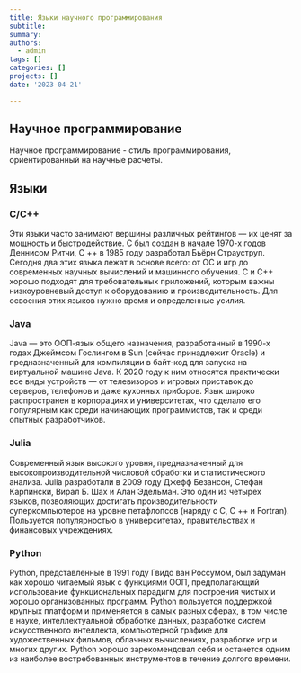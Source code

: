 ```yaml
---
title: Языки научного программирования
subtitle: 
summary: 
authors:
  - admin
tags: []
categories: []
projects: []
date: '2023-04-21'

---
```


## Научное программирование

Научное программирование - стиль программирования, ориентированный на научные расчеты. 

## Языки 

### C/C++

Эти языки часто занимают вершины различных рейтингов — их ценят за мощность и быстродействие. C был создан в начале 1970-х годов Деннисом Ритчи, C ++ в 1985 году разработал Бьёрн Страуструп. Сегодня два этих языка лежат в основе всего: от ОС и игр до современных научных вычислений и машинного обучения. C и C++ хорошо подходят для требовательных приложений, которым важны низкоуровневый доступ к оборудованию и производительность. Для освоения этих языков нужно время и определенные усилия.

### Java

Java — это ООП-язык общего назначения, разработанный в 1990-х годах Джеймсом Гослингом в Sun (сейчас принадлежит Oracle) и предназначенный для компиляции в байт-код для запуска на виртуальной машине Java. К 2020 году к ним относятся практически все виды устройств — от телевизоров и игровых приставок до серверов, телефонов и даже кухонных приборов. Язык широко распространен в корпорациях и университетах, что сделало его популярным как среди начинающих программистов, так и среди опытных разработчиков.

### Julia

Современный язык высокого уровня, предназначенный для высокопроизводительной числовой обработки и статистического анализа. Julia разработали в 2009 году Джефф Безансон, Стефан Карпински, Вирал Б. Шах и Алан Эдельман. Это один из четырех языков, позволяющих достигать производительности суперкомпьютеров на уровне петафлопсов (наряду с C, C ++ и Fortran). Пользуется популярностью в университетах, правительствах и финансовых учреждениях.

### Python

Python, представленные в 1991 году Гвидо ван Россумом, был задуман как хорошо читаемый язык с функциями ООП, предполагающий использование функциональных парадигм для построения чистых и хорошо организованных программ. Python пользуется поддержкой крупных платформ и применяется в самых разных сферах, в том числе в науке, интеллектуальной обработке данных, разработке систем искусственного интеллекта, компьютерной графике для художественных фильмов, облачных вычислениях, разработке игр и многих других. Python хорошо зарекомендовал себя и останется одним из наиболее востребованных инструментов в течение долгого времени.
